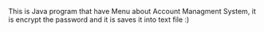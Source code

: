 This is Java program that have Menu about Account Managment System, it is encrypt the password and it is saves it into text file :)
